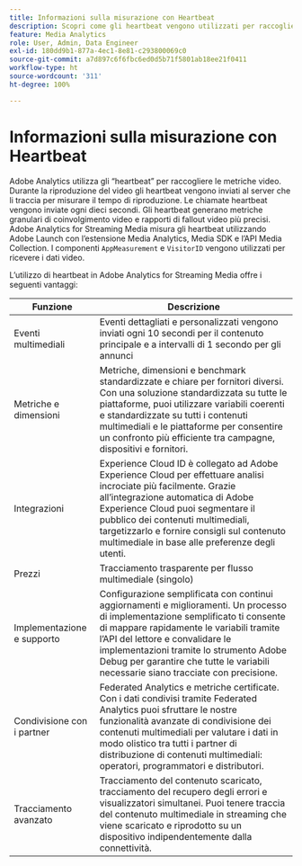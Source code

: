 ```yaml
---
title: Informazioni sulla misurazione con Heartbeat
description: Scopri come gli heartbeat vengono utilizzati per raccogliere le metriche video.
feature: Media Analytics
role: User, Admin, Data Engineer
exl-id: 180dd9b1-877a-4ec1-8e81-c293800069c0
source-git-commit: a7d897c6f6fbc6ed0d5b71f5801ab18ee21f0411
workflow-type: ht
source-wordcount: '311'
ht-degree: 100%

---
```


# Informazioni sulla misurazione con Heartbeat

Adobe Analytics utilizza gli “heartbeat” per raccogliere le metriche video. Durante la riproduzione del video gli heartbeat vengono inviati al server che li traccia per misurare il tempo di riproduzione. Le chiamate heartbeat vengono inviate ogni dieci secondi. Gli heartbeat generano metriche granulari di coinvolgimento video e rapporti di fallout video più precisi. Adobe Analytics for Streaming Media misura gli heartbeat utilizzando Adobe Launch con l’estensione Media Analytics, Media SDK e l’API Media Collection. I componenti `AppMeasurement` e `VisitorID` vengono utilizzati per ricevere i dati video.

L’utilizzo di heartbeat in Adobe Analytics for Streaming Media offre i seguenti vantaggi:

| Funzione | Descrizione |
|---|---|
| Eventi multimediali | Eventi dettagliati e personalizzati vengono inviati ogni 10 secondi per il contenuto principale e a intervalli di 1 secondo per gli annunci |
| Metriche e dimensioni | Metriche, dimensioni e benchmark standardizzate e chiare per fornitori diversi. Con una soluzione standardizzata su tutte le piattaforme, puoi utilizzare variabili coerenti e standardizzate su tutti i contenuti multimediali e le piattaforme per consentire un confronto più efficiente tra campagne, dispositivi e fornitori. |
| Integrazioni | Experience Cloud ID è collegato ad Adobe Experience Cloud per effettuare analisi incrociate più facilmente. Grazie all’integrazione automatica di Adobe Experience Cloud puoi segmentare il pubblico dei contenuti multimediali, targetizzarlo e fornire consigli sul contenuto multimediale in base alle preferenze degli utenti. |
| Prezzi | Tracciamento trasparente per flusso multimediale (singolo) |
| Implementazione e supporto | Configurazione semplificata con continui aggiornamenti e miglioramenti. Un processo di implementazione semplificato ti consente di mappare rapidamente le variabili tramite l’API del lettore e convalidare le implementazioni tramite lo strumento Adobe Debug per garantire che tutte le variabili necessarie siano tracciate con precisione. |
| Condivisione con i partner | Federated Analytics e metriche certificate. Con i dati condivisi tramite Federated Analytics puoi sfruttare le nostre funzionalità avanzate di condivisione dei contenuti multimediali per valutare i dati in modo olistico tra tutti i partner di distribuzione di contenuti multimediali: operatori, programmatori e distributori. |
| Tracciamento avanzato | Tracciamento del contenuto scaricato, tracciamento del recupero degli errori e visualizzatori simultanei. Puoi tenere traccia del contenuto multimediale in streaming che viene scaricato e riprodotto su un dispositivo indipendentemente dalla connettività. |
